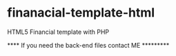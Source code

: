 # finanacial-template-html
HTML5 Financial template with PHP

**** If you need the back-end files contact ME *********
